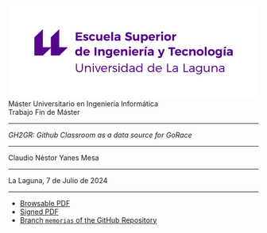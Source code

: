 ![image](images/escuela-ingenieria-tecnologia-original.png)\
Máster Universitario en Ingeniería Informática\
Trabajo Fin de Máster

------------------------------------------------------------------------


*GH2GR: Github Classroom as a data source for GoRace*

------------------------------------------------------------------------

Claudio Néstor Yanes Mesa

------------------------------------------------------------------------

La Laguna, 7 de Julio de 2024

------------------------------------------------------------------------

- [Browsable PDF ](https://github.com/gh-cli-for-education/TFM-GH2GR-Claudio-Nestor-Yanes-Mesa/blob/memorias/TFM_GH2GR_Claudio_Nestor_Yanes_Mesa-navegable.pdf)
- [Signed PDF](https://github.com/gh-cli-for-education/TFM-GH2GR-Claudio-Nestor-Yanes-Mesa/blob/memorias/TFM_GH2GR_Claudio_Nestor_Yanes_Mesa%20_firmado.pdf)
- [Branch `memorias` of the GitHub Repository](https://github.com/gh-cli-for-education/TFM-GH2GR-Claudio-Nestor-Yanes-Mesa/tree/memorias) 
